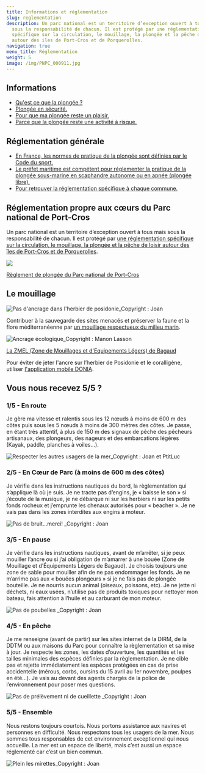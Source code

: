 ```yaml
---
title: Informations et réglementation
slug: reglementation
description: Un parc national est un territoire d’exception ouvert à tous mais
  sous la responsabilité de chacun. Il est protégé par une réglementation
  spécifique sur la circulation, le mouillage, la plongée et la pêche de loisir
  autour des iles de Port-Cros et de Porquerolles.
navigation: true
menu_title: Réglementation
weight: 5
image: /img/PNPC_000911.jpg
---
```

## Informations

* [Qu'est ce que la plongée ?](https://www.sportsdenature.gouv.fr/plongee)
* [Plongée en sécurité.](https://ffessm.fr/uploads/media/docs/0001/06/179dc95ae83b3c2d7eb5e38e932fb0831747c521.pdf)
* [Pour que ma plongée reste un plaisir.](http://www.var.gouv.fr/subaquatique-plongee-sous-marine-dans-le-var-a4868.html)
* [Parce que la plongée reste une activité à risque.](http://www.var.gouv.fr/l-accident-de-plongee-sous-marine-a1346.html)

## Réglementation générale

* [En France, les normes de pratique de la plongée sont définies par le Code du sport.](https://www.sportsdenature.gouv.fr/plongee/reglementation/encadrement)
* [Le préfet maritime est compétent pour réglementer la pratique de la plongée sous-marine en scaphandre autonome ou en apnée (plongée libre).](https://www.premar-mediterranee.gouv.fr/uploads/mediterranee/arretes/166d4eeedf70ec72d738d340f58e3e5d.pdf)
* [Pour retrouver la réglementation spécifique à chaque commune.](https://www.premar-mediterranee.gouv.fr/arretes)

## Réglementation propre aux cœurs du Parc national de Port-Cros

Un parc national est un territoire d’exception ouvert à tous mais sous la responsabilité de chacun. Il est protégé par [une réglementation spécifique sur la circulation, le mouillage, la plongée et la pêche de loisir autour des îles de Port-Cros et de Porquerolles](http://www.portcros-parcnational.fr/fr/le-parc-national-de-port-cros/la-reglementation/reglementation-en-mer-port-cros-et-porquerolles).

![](/img/PNPC_plong-e-coeur_red.jpeg)

[Règlement de plongée du Parc national de Port-Cros](http://www.portcros-parcnational.fr/fr/le-parc-national-de-port-cros/la-reglementation/reglementation-en-mer/plongee-sous-marine)

## Le mouillage

![](/img/image-15.png "Pas d'ancrage dans l'herbier de posidonie_Copyright : Joan")

Contribuer à la sauvegarde des sites menacés et préserver la faune et la flore méditerranéenne par [un mouillage respectueux du milieu marin](http://www.portcros-parcnational.fr/fr/documents/pour-un-mouillage-respectueux-du-milieu-marin).

![](/img/image-19.png "Ancrage écologique_Copyright : Manon Lasson")

[La ZMEL (Zone de Mouillages et d'Equipements Légers) de Bagaud](http://www.portcros-parcnational.fr/fr/des-decouvertes/sejourner/la-zmel-de-bagaud)

Pour éviter de jeter l'ancre sur l’herbier de Posidonie et le coralligène, utiliser [l'application mobile DONIA](http://www.donia.fr/).

## Vous nous recevez 5/5 ?

### 1/5 - En route

Je gère ma vitesse et ralentis sous les 12 nœuds à moins de 600 m des côtes puis sous les 5 nœuds à moins de  300 mètres des côtes. Je passe, en étant très attentif, à plus de 150 m des signaux de pêche des pêcheurs artisanaux, des plongeurs, des nageurs  et des embarcations légères (Kayak, paddle, planches à voiles…).

![](/img/image-14.png "Respecter les autres usagers de la mer_Copyright : Joan et PtitLuc")

### 2/5 - En Cœur de Parc (à moins de 600 m des côtes)

Je vérifie dans les instructions nautiques du bord, la règlementation qui s’applique là où je suis. Je ne tracte pas d’engins, je « baisse le son » si j’écoute de la musique, je ne débarque ni sur les herbiers ni sur les petits fonds rocheux et j’emprunte les chenaux autorisés pour « beacher ». Je ne vais pas dans les zones interdites aux engins à moteur.


![](/img/image-13.png "Pas de bruit...merci! _Copyright : Joan")

### 3/5 - En pause

Je vérifie dans les instructions nautiques, avant de m’arrêter, si je peux mouiller l’ancre ou si j’ai obligation de m’amarrer à une bouée (Zone de Mouillage et d’Équipements Légers de Bagaud). Je choisis toujours une zone de sable pour mouiller afin de ne pas endommager les fonds. Je ne m’arrime pas aux « bouées plongeurs » si je ne fais pas de plongée bouteille. Je ne nourris aucun animal (oiseaux, poissons, etc). Je ne jette ni déchets, ni eaux usées, n’utilise pas de produits toxiques pour nettoyer mon bateau, fais attention à l’huile et au carburant de mon moteur.

![](/img/image-12.png "Pas de poubelles _Copyright : Joan")

### 4/5 - En pêche

Je me renseigne (avant de partir) sur les sites internet de la DIRM, de la DDTM ou aux maisons du Parc pour connaître la règlementation et sa mise à jour. Je respecte les zones, les dates d’ouverture, les quantités et les tailles minimales des espèces définies par la règlementation. Je ne cible pas et rejette immédiatement les espèces protégées en cas de prise accidentelle (mérous, corbs, oursins du 15 avril au 1er novembre, poulpes en été…). Je vais au devant des agents chargés de la police de l’environnement pour poser mes questions.

![](/img/image-11.png "Pas de prélèvement ni de cueillette _Copyright : Joan")

### 5/5 - Ensemble

Nous restons toujours courtois. Nous portons assistance aux navires et personnes en difficulté. Nous respectons tous les usagers de la mer. Nous sommes tous responsables de cet environnement exceptionnel qui nous accueille.
La mer est un espace de liberté, mais c’est aussi un espace réglementé car c’est un bien commun.

![](/img/image-10.png "Plein les mirettes_Copyright : Joan")
